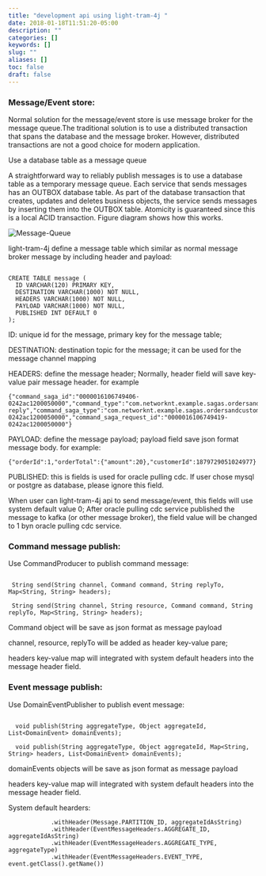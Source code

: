 ```yaml
---
title: "development api using light-tram-4j "
date: 2018-01-18T11:51:20-05:00
description: ""
categories: []
keywords: []
slug: ""
aliases: []
toc: false
draft: false
---
```



### Message/Event store:



Normal solution for the message/event store is use message broker for the message queue.The traditional solution is to use a distributed transaction that spans the database and the message broker.
However, distributed transactions are not a good choice for modern application.


Use a database table as a message queue


A straightforward way to reliably publish messages is to use a database table as a temporary message queue.
Each service that sends messages has an OUTBOX database table. As part of the database transaction that creates,
updates and deletes business objects, the service sends messages by inserting them into the OUTBOX table.
Atomicity is guaranteed since this is a local ACID transaction. Figure diagram shows how this works.



![Message-Queue](images/message-queue.png)



light-tram-4j define a message table which similar as normal message broker message by including header and payload:


```

CREATE TABLE message (
  ID VARCHAR(120) PRIMARY KEY,
  DESTINATION VARCHAR(1000) NOT NULL,
  HEADERS VARCHAR(1000) NOT NULL,
  PAYLOAD VARCHAR(1000) NOT NULL,
  PUBLISHED INT DEFAULT 0
);

```

ID: unique id for the message, primary key for the message table;

DESTINATION: destination topic for the message; it can be used for the message channel mapping

HEADERS: define the message header; Normally, header field will save key-value pair message header. for example

```
{"command_saga_id":"0000016106749406-0242ac1200050000","command_type":"com.networknt.example.sagas.ordersandcustomers.customer.command.ReserveCreditCommand","command_reply_to":"com.networknt.example.sagas.ordersandcustomers.order.saga.createorder.CreateOrderSaga-reply","command_saga_type":"com.networknt.example.sagas.ordersandcustomers.order.saga.createorder.CreateOrderSaga","command__destination":"customerService","ID":"000001610674941b-0242ac1200050000","command_saga_request_id":"0000016106749419-0242ac1200050000"}
```

PAYLOAD: define the message payload; payload field save json format message body. for example:

```
{"orderId":1,"orderTotal":{"amount":20},"customerId":1879729051024977}
```

PUBLISHED: this is fields is used for oracle pulling cdc. If user chose mysql or postgre as database, please ignore this field.

When user can light-tram-4j api to send message/event, this fields will use system default value 0; After oracle pulling cdc service published the message to kafka (or other message broker), the field value will be changed to 1 byn oracle pulling cdc service.


### Command message publish:


Use CommandProducer to publish command message:

```

 String send(String channel, Command command, String replyTo, Map<String, String> headers);

 String send(String channel, String resource, Command command, String replyTo, Map<String, String> headers);

```

Command object will be save as json format as message payload

channel, resource, replyTo will be added as header key-value pare;

headers key-value map will integrated with system default headers into the message header field.





### Event message publish:

Use DomainEventPublisher to publish event message:

```

  void publish(String aggregateType, Object aggregateId, List<DomainEvent> domainEvents);

  void publish(String aggregateType, Object aggregateId, Map<String, String> headers, List<DomainEvent> domainEvents);

```

domainEvents objects will be save as json format as message payload

headers key-value map will integrated with system default headers into the message header field.



System default hearders:


```
            .withHeader(Message.PARTITION_ID, aggregateIdAsString)
            .withHeader(EventMessageHeaders.AGGREGATE_ID, aggregateIdAsString)
            .withHeader(EventMessageHeaders.AGGREGATE_TYPE, aggregateType)
            .withHeader(EventMessageHeaders.EVENT_TYPE, event.getClass().getName())
```